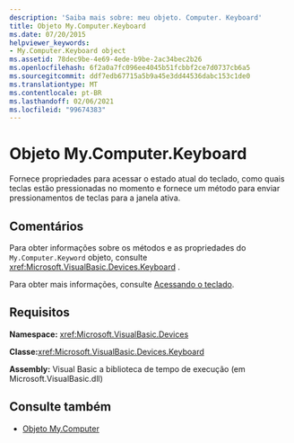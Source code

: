 ```yaml
---
description: 'Saiba mais sobre: meu objeto. Computer. Keyboard'
title: Objeto My.Computer.Keyboard
ms.date: 07/20/2015
helpviewer_keywords:
- My.Computer.Keyboard object
ms.assetid: 78dec9be-4e69-4ede-b9be-2ac34bec2b26
ms.openlocfilehash: 6f2a0a7fc096ee4045b51fcbbf2ce7d0737cb6a5
ms.sourcegitcommit: ddf7edb67715a5b9a45e3dd44536dabc153c1de0
ms.translationtype: MT
ms.contentlocale: pt-BR
ms.lasthandoff: 02/06/2021
ms.locfileid: "99674383"
---
```

# <a name="mycomputerkeyboard-object"></a>Objeto My.Computer.Keyboard

Fornece propriedades para acessar o estado atual do teclado, como quais teclas estão pressionadas no momento e fornece um método para enviar pressionamentos de teclas para a janela ativa.  
  
## <a name="remarks"></a>Comentários  

 Para obter informações sobre os métodos e as propriedades do `My.Computer.Keyword` objeto, consulte <xref:Microsoft.VisualBasic.Devices.Keyboard> .  
  
 Para obter mais informações, consulte [Acessando o teclado](../../developing-apps/programming/computer-resources/accessing-the-keyboard.md).  
  
## <a name="requirements"></a>Requisitos  

 **Namespace:** <xref:Microsoft.VisualBasic.Devices>  
  
 **Classe:**<xref:Microsoft.VisualBasic.Devices.Keyboard>  
  
 **Assembly:** Visual Basic a biblioteca de tempo de execução (em Microsoft.VisualBasic.dll)  
  
## <a name="see-also"></a>Consulte também

- [Objeto My.Computer](my-computer-object.md)
